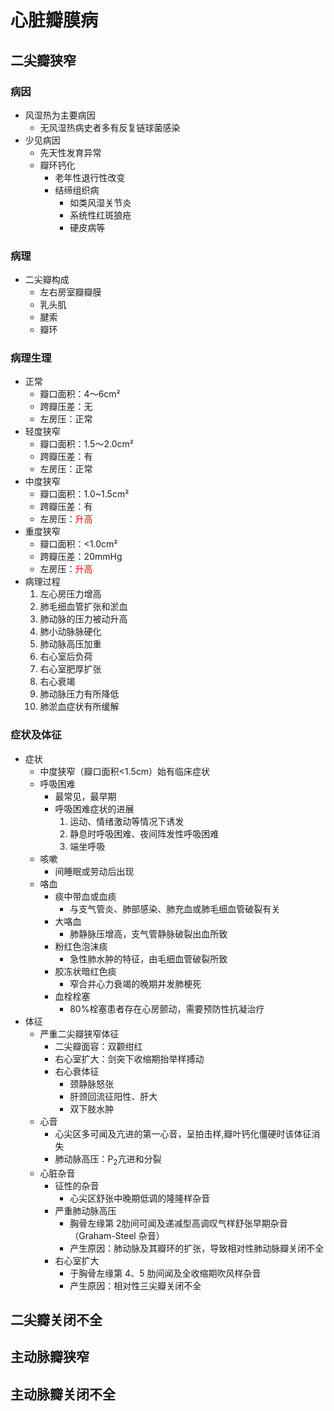 # 心脏瓣膜病

## 二尖瓣狭窄
### 病因
- 风湿热为主要病因
  - 无风湿热病史者多有反复链球菌感染
- 少见病因
  - 先天性发育异常 
  - 瓣环钙化
    - 老年性退行性改变
    - 结缔组织病
      - 如类风湿关节炎
      - 系统性红斑狼疮
      - 硬皮病等
### 病理
- 二尖瓣构成
  - 左右房室瓣瓣膜
  - 乳头肌
  - 腱索
  - 瓣环
### 病理生理
- 正常
  - 瓣口面积：4～6cm² 
  - 跨瓣压差：无
  - 左房压：正常
- 轻度狭窄
  - 瓣口面积：1.5～2.0cm²
  - 跨瓣压差：有
  - 左房压：正常
- 中度狭窄
  - 瓣口面积：1.0~1.5cm²
  - 跨瓣压差：有
  - 左房压：<font color = red>升高</font>
- 重度狭窄
  - 瓣口面积：<1.0cm²
  - 跨瓣压差：20mmHg
  - 左房压：<font color = red>升高</font>
- 病理过程
  1. 左心房压力增高
  2. 肺毛细血管扩张和淤血
  3. 肺动脉的压力被动升高
  4. 肺小动脉脉硬化
  5. 肺动脉高压加重
  6. 右心室后负荷
  7. 右心室肥厚扩张
  8. 右心衰竭
  9. 肺动脉压力有所降低
  10. 肺淤血症状有所缓解

### 症状及体征
- 症状
  - 中度狭窄（瓣口面积<1.5cm）始有临床症状
  - 呼吸困难 
    - 最常见，最早期
    - 呼吸困难症状的进展
      1. 运动、情绪激动等情况下诱发
      2. 静息时呼吸困难、夜间阵发性呼吸困难
      3. 端坐呼吸
  - 咳嗽
    - 间睡眠或劳动后出现
  - 咯血
    - 痰中带血或血痰
      - 与支气管炎、肺部感染、肺充血或肺毛细血管破裂有关
    - 大咯血
      - 肺静脉压增高，支气管静脉破裂出血所致
    - 粉红色泡沫痰
      - 急性肺水肿的特征，由毛细血管破裂所致
    - 胶冻状暗红色痰
      - 窄合并心力衰竭的晚期并发肺梗死
    - 血栓栓塞
      - 80%栓塞患者存在心房颤动，需要预防性抗凝治疗
- 体征
  - 严重二尖瓣狭窄体征
    - 二尖瓣面容：双颧绀红
    - 右心室扩大：剑突下收缩期抬举样搏动
    - 右心衰体征
      - 颈静脉怒张
      - 肝颈回流征阳性、肝大
      - 双下肢水肿
  - 心音
    - 心尖区多可闻及亢进的第一心音，呈拍击样,瓣叶钙化僵硬时该体征消失
    - 肺动脉高压：P<sub>2</sub>亢进和分裂
  - 心脏杂音
    - 征性的杂音
      - 心尖区舒张中晚期低调的隆隆样杂音
    - 严重肺动脉高压
      - 胸骨左缘第 2肋间可闻及递减型高调叹气样舒张早期杂音（Graham-Steel 杂音）
      - 产生原因：肺动脉及其瓣环的扩张，导致相对性肺动脉瓣关闭不全
    - 右心室扩大
      - 于胸骨左缘第 4、5 肋间闻及全收缩期吹风样杂音
      - 产生原因：相对性三尖瓣关闭不全      
## 二尖瓣关闭不全
## 主动脉瓣狭窄
## 主动脉瓣关闭不全
